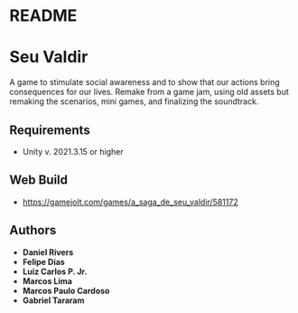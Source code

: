 # README #

# Seu Valdir

A game to stimulate social awareness and to show that our actions bring consequences for our lives.
Remake from a game jam, using old assets but remaking the scenarios, mini games, and finalizing the soundtrack.

## Requirements

- Unity v. 2021.3.15 or higher

## Web Build

- https://gamejolt.com/games/a_saga_de_seu_valdir/581172

## Authors

* **Daniel Rivers**
* **Felipe Dias**
* **Luiz Carlos P. Jr.**
* **Marcos Lima**
* **Marcos Paulo Cardoso**
* **Gabriel Tararam**
